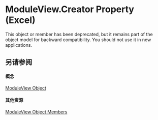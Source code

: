 
# ModuleView.Creator Property (Excel)

This object or member has been deprecated, but it remains part of the object model for backward compatibility. You should not use it in new applications.


## 另请参阅


#### 概念


[ModuleView Object](c9133d55-52ab-782d-3d77-8b453b6ab343.md)
#### 其他资源


[ModuleView Object Members](http://msdn.microsoft.com/library/41903808-0dbe-3b7a-4b41-302a9b9833e8%28Office.15%29.aspx)